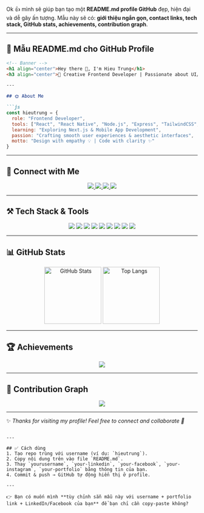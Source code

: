 Ok 👍 mình sẽ giúp bạn tạo một **README.md profile GitHub** đẹp, hiện đại và dễ gây ấn tượng.
Mẫu này sẽ có: **giới thiệu ngắn gọn, contact links, tech stack, GitHub stats, achievements, contribution graph**.

---

## 📌 Mẫu README.md cho GitHub Profile

````markdown
<!-- Banner -->
<h1 align="center">Hey there 👋, I'm Hieu Trung</h1>
<h3 align="center">🚀 Creative Frontend Developer | Passionate about UI/UX & Smooth Experiences</h3>

---

## 🌞 About Me  

```js
const hieutrung = {
  role: "Frontend Developer",
  tools: ["React", "React Native", "Node.js", "Express", "TailwindCSS", "Figma"],
  learning: "Exploring Next.js & Mobile App Development",
  passion: "Crafting smooth user experiences & aesthetic interfaces",
  motto: "Design with empathy 💡 | Code with clarity ✨"
}
````

---

## 🔗 Connect with Me

<p align="center">
  <a href="https://linkedin.com/in/your-linkedin" target="_blank">
    <img src="https://img.shields.io/badge/-LinkedIn-0A66C2?style=for-the-badge&logo=linkedin&logoColor=white"/>
  </a>
  <a href="https://facebook.com/your-facebook" target="_blank">
    <img src="https://img.shields.io/badge/-Facebook-1877F2?style=for-the-badge&logo=facebook&logoColor=white"/>
  </a>
  <a href="https://instagram.com/your-instagram" target="_blank">
    <img src="https://img.shields.io/badge/-Instagram-E4405F?style=for-the-badge&logo=instagram&logoColor=white"/>
  </a>
  <a href="https://your-portfolio.com" target="_blank">
    <img src="https://img.shields.io/badge/-Portfolio-000000?style=for-the-badge&logo=vercel&logoColor=white"/>
  </a>
</p>

---

## ⚒️ Tech Stack & Tools

<p align="center">
  <img src="https://img.shields.io/badge/-React-61DAFB?logo=react&logoColor=black&style=for-the-badge"/>
  <img src="https://img.shields.io/badge/-React Native-61DAFB?logo=react&logoColor=black&style=for-the-badge"/>
  <img src="https://img.shields.io/badge/-JavaScript-F7DF1E?logo=javascript&logoColor=black&style=for-the-badge"/>
  <img src="https://img.shields.io/badge/-TypeScript-3178C6?logo=typescript&logoColor=white&style=for-the-badge"/>
  <img src="https://img.shields.io/badge/-NodeJS-339933?logo=node.js&logoColor=white&style=for-the-badge"/>
  <img src="https://img.shields.io/badge/-Express-000000?logo=express&logoColor=white&style=for-the-badge"/>
  <img src="https://img.shields.io/badge/-TailwindCSS-38B2AC?logo=tailwind-css&logoColor=white&style=for-the-badge"/>
  <img src="https://img.shields.io/badge/-Figma-F24E1E?logo=figma&logoColor=white&style=for-the-badge"/>
  <img src="https://img.shields.io/badge/-Git-FF6C37?logo=git&logoColor=white&style=for-the-badge"/>
</p>

---

## 📊 GitHub Stats

<p align="center">
  <img src="https://github-readme-stats.vercel.app/api?username=yourusername&show_icons=true&theme=radical" alt="GitHub Stats" height="150"/>
  <img src="https://github-readme-stats.vercel.app/api/top-langs/?username=yourusername&layout=compact&theme=radical" alt="Top Langs" height="150"/>
</p>

---

## 🏆 Achievements

<p align="center">
  <img src="https://github-profile-trophy.vercel.app/?username=yourusername&theme=onedark&row=1&column=6"/>
</p>

---

## 🌱 Contribution Graph

<p align="center">
  <img src="https://github-readme-activity-graph.vercel.app/graph?username=yourusername&theme=react-dark"/>
</p>

---

✨ *Thanks for visiting my profile! Feel free to connect and collaborate 🤝*

```

---

## ✅ Cách dùng
1. Tạo repo trùng với username (ví dụ: `hieutrung`).  
2. Copy nội dung trên vào file `README.md`.  
3. Thay `yourusername`, `your-linkedin`, `your-facebook`, `your-instagram`, `your-portfolio` bằng thông tin của bạn.  
4. Commit & push → GitHub tự động hiển thị ở profile.  

---

👉 Bạn có muốn mình **tùy chỉnh sẵn mẫu này với username + portfolio link + LinkedIn/Facebook của bạn** để bạn chỉ cần copy-paste không?
```
